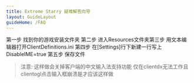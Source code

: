 ```yaml
---
title: Extreme Starry 疑难解答向导
layout: GuideLayout
guideHome: /FAQ
---
```


第一步 找到你的游戏安装文件夹
第二步 进入Resources文件夹第三步 用文本编辑器打开ClientDefinitions.ini
第四步 在[Settings]行下新建一行写上DisableIME=true
第五步 保存文件

> 注意:
> 这样做会关掉客户端的中文输入法支持功能
> 仅在clientdx无法工作且clientogl点击输入框崩溃是才应该这样做
